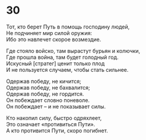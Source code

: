 # 30

Тот, кто берет Путь в помощь господину людей,</br>
Не подчиняет мир силой оружия:</br>
Ибо это навлечет скорое возмездие.</br>

Где стояло войско, там вырастут бурьян и колючки,</br>
Где прошла война, там будет голодный год.</br>
Искусный [стратег] ценит только плод</br>
И не пользуется случаем, чтобы стать сильнее.</br>

Одержав победу, не кичится;</br>
Одержав победу, не бахвалится;</br>
Одержав победу, не гордится.</br>
Он побеждает словно поневоле.</br>
Он побеждает – и не показывает силы.</br>

Кто накопил силу, быстро одряхлеет,</br>
Это означает «противиться Пути».</br>
А кто противится Пути, скоро погибнет.</br>